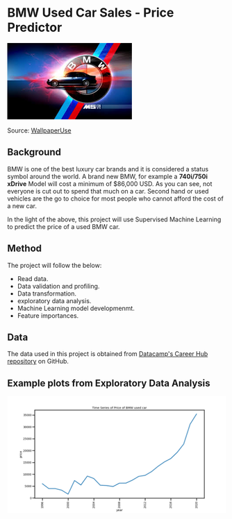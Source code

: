 # BMW Used Car Sales - Price Predictor

![BMW Car logo](https://github.com/LenSin3/bmw_car_sales/blob/main/images/bmw_logo.jpg?raw=true)

Source: [WallpaperUse](https://www.google.com/imgres?imgurl=https%3A%2F%2Fwc.wallpaperuse.com%2Fwallp%2F72-728441_s.jpg&imgrefurl=https%3A%2F%2Fwww.wallpaperuse.com%2Fvien%2FbJxRhR%2F&tbnid=xPVRsC9TFm6teM&vet=12ahUKEwij2ff30ab0AhUH6J4KHebACHgQMyg4egQIARBU..i&docid=A4f5eNgUWKF7SM&w=621&h=380&itg=1&q=bmw%20logo&ved=2ahUKEwij2ff30ab0AhUH6J4KHebACHgQMyg4egQIARBU)


## Background

BMW is one of the best luxury car brands and it is considered a status symbol around the world. A brand new BMW, for example a **740i/750i xDrive** Model will cost a minimum of $86,000 USD. As you can see, not everyone is cut out to spend that much on a car. Second hand or used vehicles are the go to choice for most people who cannot afford the cost of a new car.

In the light of the above, this project will use Supervised Machine Learning to predict the price of a used BMW car. 

## Method

The project will follow the below:

- Read data.
- Data validation and profiling.
- Data transformation.
- exploratory data analysis.
- Machine Learning model developmenmt.
- Feature importances.

## Data

The data used in this project is obtained from [Datacamp's Career Hub repository](https://github.com/datacamp/careerhub-data) on GitHub.

## Example plots from Exploratory Data Analysis

![Time Series of BMW Used car price](https://github.com/LenSin3/bmw_car_sales/blob/main/images/tmseriesn.png?raw=true)

